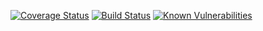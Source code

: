 [![Coverage Status](https://coveralls.io/repos/github/sergiokopplin/todo-mvc-api/badge.svg?branch=master)](https://coveralls.io/github/sergiokopplin/todo-mvc-api?branch=master)
[![Build Status](https://www.travis-ci.com/sergiokopplin/todo-mvc-api.svg?branch=master)](https://www.travis-ci.com/sergiokopplin/todo-mvc-api)
[![Known Vulnerabilities](https://snyk.io/test/github/sergiokopplin/todo-mvc-api/badge.svg)](https://snyk.io/test/github/sergiokopplin/todo-mvc-api)